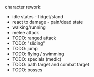character rework:
 - idle states - fidget/stand
 - react to damage - pain/dead state
 - walking/running
 - melee attack
 - TODO: ranged attack
 - TODO: "sliding"
 - TODO: jump
 - TODO: flying / swimming
 - TODO: specials (medic)
 - TODO: path target and combat target
 - TODO: bosses
